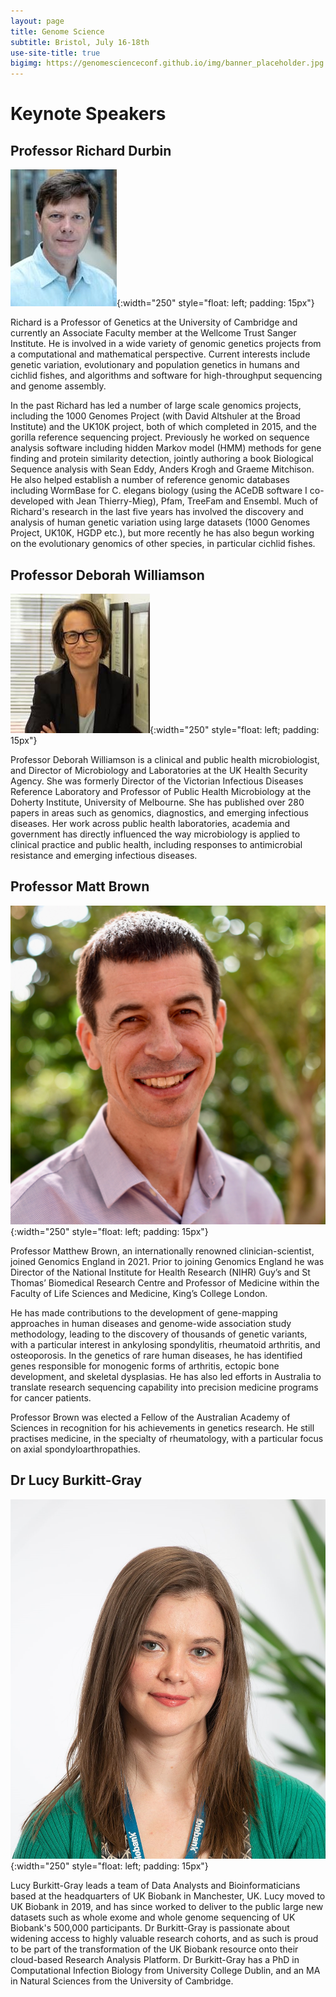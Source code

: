 ```yaml
---
layout: page
title: Genome Science
subtitle: Bristol, July 16-18th
use-site-title: true
bigimg: https://genomescienceconf.github.io/img/banner_placeholder.jpg
---
```


# Keynote Speakers

## Professor Richard Durbin

![Richard Durbin](/assets/img/richard-durbin.jpg){:width="250" style="float: left; padding: 15px"}

Richard is a Professor of Genetics at the University of Cambridge and currently an Associate Faculty member at the Wellcome Trust Sanger Institute. He is involved in a wide variety of genomic genetics projects from a computational and mathematical perspective. Current interests include genetic variation, evolutionary and population genetics in humans and cichlid fishes, and algorithms and software for high-throughput sequencing and genome assembly.

In the past Richard has led a number of large scale genomics projects, including the 1000 Genomes Project (with David Altshuler at the Broad Institute) and the UK10K project, both of which completed in 2015, and the gorilla reference sequencing project. Previously he worked on sequence analysis software including hidden Markov model (HMM) methods for gene finding and protein similarity detection, jointly authoring a book Biological Sequence analysis with Sean Eddy, Anders Krogh and Graeme Mitchison. He also helped establish a number of reference genomic databases including WormBase for C. elegans biology (using the ACeDB software I co-developed with Jean Thierry-Mieg), Pfam, TreeFam and Ensembl. Much of Richard's research in the last five years has involved the discovery and analysis of human genetic variation using large datasets (1000 Genomes Project, UK10K, HGDP etc.), but more recently he has also begun working on the evolutionary genomics of other species, in particular cichlid fishes.

## Professor Deborah Williamson

![Deborah Williamson](/assets/img/Deborah-Williamson.jpg){:width="250" style="float: left; padding: 15px"}

Professor Deborah Williamson is a clinical and public health microbiologist, and Director of Microbiology and Laboratories at the UK Health Security Agency.  She was formerly Director of the Victorian Infectious Diseases Reference Laboratory and Professor of Public Health Microbiology at the Doherty Institute, University of Melbourne. She has published over 280 papers in areas such as genomics, diagnostics, and emerging infectious diseases. Her work across public health laboratories, academia and government has directly influenced the way microbiology is applied to clinical practice and public health, including responses to antimicrobial resistance and emerging infectious diseases.  

##  Professor Matt Brown

![Matt Brown](/assets/img/matt-brown.jpg){:width="250" style="float: left; padding: 15px"}

Professor Matthew Brown, an internationally renowned clinician-scientist, joined Genomics England in 2021. Prior to joining Genomics England he was Director of the National Institute for Health Research (NIHR) Guy’s and St Thomas’ Biomedical Research Centre and Professor of Medicine within the Faculty of Life Sciences and Medicine, King’s College London.

He has made contributions to the development of gene-mapping approaches in human diseases and genome-wide association study methodology, leading to the discovery of thousands of genetic variants, with a particular interest in ankylosing spondylitis, rheumatoid arthritis, and osteoporosis. In the genetics of rare human diseases, he has identified genes responsible for monogenic forms of arthritis, ectopic bone development, and skeletal dysplasias. He has also led efforts in Australia to translate research sequencing capability into precision medicine programs for cancer patients.

Professor Brown was elected a Fellow of the Australian Academy of Sciences in recognition for his achievements in genetics research. He still practises medicine, in the specialty of rheumatology, with a particular focus on axial spondyloarthropathies.


## Dr Lucy Burkitt-Gray
![Lucy Burkitt-Gray ](/assets/img/Lucy-Burkitt-Grey.jpg){:width="250" style="float: left; padding: 15px"}

Lucy Burkitt-Gray leads a team of Data Analysts and Bioinformaticians based at the headquarters of UK Biobank in Manchester, UK. Lucy moved to UK Biobank in 2019, and has since worked to deliver to the public large new datasets such as whole exome and whole genome sequencing of UK Biobank's 500,000 participants. Dr Burkitt-Gray is passionate about widening access to highly valuable research cohorts, and as such is proud to be part of the transformation of the UK Biobank resource onto their cloud-based Research Analysis Platform. Dr Burkitt-Gray has a PhD in Computational Infection Biology from University College Dublin, and an MA in Natural Sciences from the University of Cambridge. 
